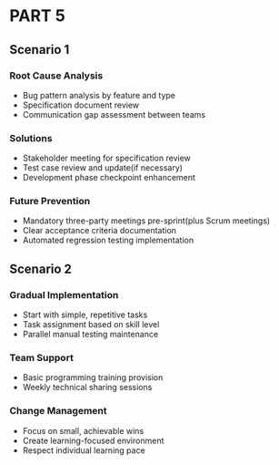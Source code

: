 # PART 5

## Scenario 1
### Root Cause Analysis
* Bug pattern analysis by feature and type
* Specification document review
* Communication gap assessment between teams

### Solutions
* Stakeholder meeting for specification review
* Test case review and update(if necessary)
* Development phase checkpoint enhancement

### Future Prevention
* Mandatory three-party meetings pre-sprint(plus Scrum meetings)
* Clear acceptance criteria documentation
* Automated regression testing implementation

## Scenario 2
### Gradual Implementation
* Start with simple, repetitive tasks
* Task assignment based on skill level
* Parallel manual testing maintenance

### Team Support
* Basic programming training provision
* Weekly technical sharing sessions

### Change Management
* Focus on small, achievable wins
* Create learning-focused environment
* Respect individual learning pace
